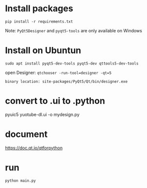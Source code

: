 # Install packages
`pip install -r requirements.txt`

Note: `PyQt5Designer` and `pyqt5-tools` are only available on Windows

# Install on Ubuntun
`sudo apt install pyqt5-dev-tools pyqt5-dev qttools5-dev-tools`

open Designer: `qtchooser -run-tool=designer -qt=5`

`binary location: site-packages/PyQt5/Qt/bin/designer.exe`

# convert to .ui to .python
pyuic5 yuotube-dl.ui -o mydesign.py
# document 
https://doc.qt.io/qtforpython
# run 
`python main.py`